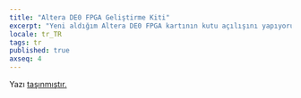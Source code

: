 ```yaml
---
title: "Altera DE0 FPGA Geliştirme Kiti"
excerpt: "Yeni aldığım Altera DE0 FPGA kartının kutu açılışını yapıyorum."
locale: tr_TR
tags: tr
published: true
axseq: 4
---
```


<!-- markdownlint-capture -->
<!-- markdownlint-disable -->
<script type="text/javascript">
    window.location.href = "https://ayazar.dev/blog/11/altera-de0-fpga-gelistirme-kiti.html";
</script>
<!-- markdownlint-restore -->

Yazı [taşınmıştır.](https://ayazar.dev/blog/11/altera-de0-fpga-gelistirme-kiti.html)
